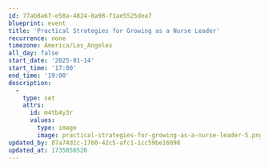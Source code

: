 ```yaml
---
id: 77ab8a67-e58a-4824-8a98-f1ae5525dea7
blueprint: event
title: 'Practical Strategies for Growing as a Nurse Leader'
recurrence: none
timezone: America/Los_Angeles
all_day: false
start_date: '2025-01-14'
start_time: '17:00'
end_time: '19:00'
description:
  -
    type: set
    attrs:
      id: m4tb4y3r
      values:
        type: image
        image: practical-strategies-for-growing-as-a-nurse-leader-5.png
updated_by: 87a74d1c-1760-42c5-afc1-1cc59be16098
updated_at: 1735856520
---
```

